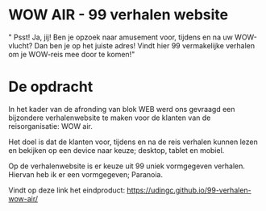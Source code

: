 # WOW AIR - 99 verhalen website

" Psst! Ja, jij! Ben je opzoek naar amusement voor, tijdens en na uw WOW-vlucht? Dan ben je op het juiste adres! Vindt hier 99 vermakelijke verhalen om je WOW-reis mee door te komen!"

# De opdracht

In het kader van de afronding van blok WEB werd ons gevraagd een bijzondere verhalenwebsite te maken voor de klanten van de reisorganisatie: WOW air. 

Het doel is dat de klanten voor, tijdens en na de reis verhalen kunnen lezen en bekijken op een device naar keuze; desktop, tablet en mobiel.

Op de verhalenwebsite is er keuze uit 99 uniek vormgegeven verhalen. Hiervan heb ik er een vormgegeven; Paranoia.

Vindt op deze link het eindproduct: https://udingc.github.io/99-verhalen-wow-air/

